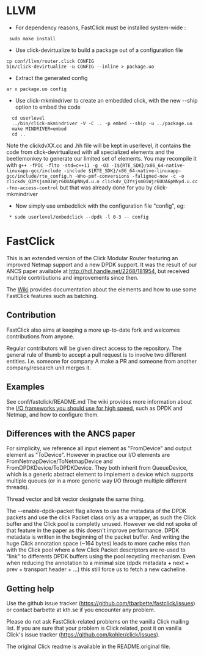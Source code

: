 LLVM
====

 * For dependency reasons, FastClick must be installed system-wide :
```
 sudo make install
```

 * Use click-devirtualize to build a package out of a configuration file

```
cp conf/llvm/router.click CONFIG
bin/click-devirtualize -u CONFIG --inline > package.uo
```

 * Extract the generated config

```
ar x package.uo config
```

 * Use click-mkmindriver to create an embedded click, with the new --ship option to embed the code

```
  cd userlevel
  ../bin/click-mkmindriver -V -C .. -p embed --ship -u ../package.uo
  make MINDRIVER=embed
  cd ..
```
  Note the clickdvXX.cc and .hh file will be kept in userlevel, it contains the code from
  click-devirtualized with all specialized elements and the beetlemonkey to generate our
  limited set of elements. You may recompile it with `g++ -fPIC -flto -std=c++11 -g -O3 -I${RTE_SDK}/x86_64-native-linuxapp-gcc/include -include ${RTE_SDK}/x86_64-native-linuxapp-gcc/include/rte_config.h -Wno-pmf-conversions -faligned-new -c -o   clickdv_Q3Ysjsm0iWjr6UUA6pNNyd.u.o clickdv_Q3Ysjsm0iWjr6UUA6pNNyd.u.cc -fno-access-control` but that was already done for you by click-mkmindriver


 * Now simply use embedclick with the configuration file "config", eg:

```
 * sudo userlevel/embedclick --dpdk -l 0-3 -- config
```

FastClick
=========
This is an extended version of the Click Modular Router featuring an
improved Netmap support and a new DPDK support. It was the result of
our ANCS paper available at http://hdl.handle.net/2268/181954, but received
multiple contributions and improvements since then.

The [Wiki](https://github.com/tbarbette/fastclick/wiki) provides documentation about the elements and how to use some FastClick features
such as batching.

Contribution
------------
FastClick also aims at keeping a more up-to-date fork and welcomes
contributions from anyone.

Regular contributors will be given direct access to the repository.
The general rule of thumb to accept a pull request is to involve
two different entities. I.e. someone for company A make a PR and
someone from another company/research unit merges it.

Examples
--------
See conf/fastclick/README.md
The wiki provides more information about the [I/O frameworks you should use for high speed](https://github.com/tbarbette/fastclick/wiki/High-speed-I-O), such as DPDK and Netmap, and how to configure them.

Differences with the ANCS paper
-------------------------------
For simplicity, we reference all input element as "FromDevice" and output
element as "ToDevice". However in practice our I/O elements are 
FromNetmapDevice/ToNetmapDevice and FromDPDKDevice/ToDPDKDevice. They both
inherit from QueueDevice, which is a generic abstract element to implement a
device which supports multiple queues (or in a more generic way I/O through
multiple different threads).

Thread vector and bit vector designate the same thing.

The --enable-dpdk-packet flag allows to use the metadata of the DPDK packets
and use the click Packet class only as a wrapper, as such the Click buffer
and the Click pool is completly unused. However we did not spoke of that feature
in the paper as this doesn't improve performance. DPDK metadata is written
in the beginning of the packet buffer. And writing the huge Click annotation
space (~164 bytes) leads to more cache miss than with the Click pool where a
few Click Packet descriptors are re-used to "link" to differents DPDK buffers
using the pool recycling mechanism. Even when reducing the annotation to a
minimal size (dpdk metadata + next + prev + transport header + ...) this still
force us to fetch a new cacheline.


Getting help
------------
Use the github issue tracker (https://github.com/tbarbette/fastclick/issues) or
contact barbette at kth.se if you encounter any problem.

Please do not ask FastClick-related problems on the vanilla Click mailing list.
If you are sure that your problem is Click related, post it on vanilla Click's
issue tracker (https://github.com/kohler/click/issues).

The original Click readme is available in the README.original file.
